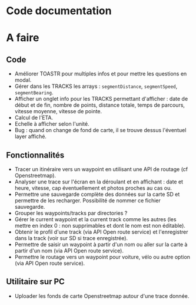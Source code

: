 # Code documentation

# A faire

## Code
	
* Améliorer TOASTR pour multiples infos et pour mettre les questions en modal.
* Gérer dans les TRACKS les arrays : `segmentDistance`, `segmentSpeed`, `segmentBearing`.
* Afficher un onglet info pour les TRACKS permettant d'afficher : date de début et de fin, nombre de points, distance totale, temps de parcours, vitesse moyenne, vitesse de pointe.
* Calcul de l'ETA.
* Echelle à afficher selon l'unité.
* Bug : quand on change de fond de carte, il se trouve dessus l'éventuel layer affiché.

## Fonctionnalités

* Tracer un itinéraire vers un waypoint en utilisant une API de routage (cf Openstreetmap).
* Analyser une trace sur l'écran en la déroulant et en affichant : date et heure, vitesse, cap éventuellement et photos proches au cas ou.
* Permettre une sauvegarde complète des données sur la carte SD et permettre de les recharger. Possibilité de nommer ce fichier sauvegarde.
* Grouper les waypoints/tracks par directories ?
* Gérer le current waypoint et la current track comme les autres (les mettre en index 0 : non supprimables et dont le nom est non éditable).
* Obtenir le profil d'une track (via API Open route service) et l'enregistrer dans la track (voir sur SD si trace enregistrée).
* Permettre de saisir un waypoint à partir d'un nom ou aller sur la carte à partir d'un nom (via API Open route service).
* Permettre le routage vers un waypoint pour voiture, vélo ou autre option (via API Open route service).
	
## Utilitaire sur PC

* Uploader les fonds de carte Openstreetmap autour d'une trace donnée.
	